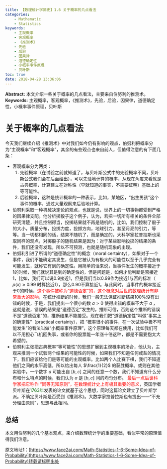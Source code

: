 ```yaml
---
title: 【数理统计学简史】1.6 关于概率的几点看法
categories:
    - Mathematic
    - Statistics
keywords:
    - 主观概率
    - 客观概率
    - 《推测术》
    - 先验
    - 后验
    - 因果律
    - 道德确定性
    - 小概率事件原理
    - 贝叶斯
toc: true
date: 2018-04-28 13:36:06
---
```


**Abstract:** 本文介绍一些关于概率的几点看法，主要来自伯努利的推测术。
**Keywords:** 主观概率，客观概率，《推测术》，先验，后验，因果律，道德确定性，小概率事件原理，贝叶斯

<!--more-->

# 关于概率的几点看法
今天我们继续介绍《推测术》中对我们如今仍有影响的观点，伯努利把概率分为“主观概率”和“客观概率”，其余的有些观点也来自前人，但值得注意的有下面几条：
- 客观概率分为两类：
    1. 先验概率（在试验之前就知道了，与贝叶斯公式中的先验概率不同，贝叶斯公式我们会在后面给出），可以先验地计算的概率，从现在角度来看就是古典概率，计算建立在对称性（早就知道的事实，不需要证明）基础上的等可能性。
    2. 后验概率，这种是统计概率的一种表示，比如，某地区，“出生男孩”这个事件的概率，通过大量观察来后验地计算。
- 伯努利采取一种机械决定论的观点，也就是说，世界上的一切事物都受到严格的因果律支配。他分析掷骰子这个例子，认为，若把一切所有相关的条件全部研究清楚，并且控制得当，投掷结果就不再是随机的，比如，我们控制了骰子的大小，质量分布，投掷力度，投掷方向，地球引力，甚至月亮的引力，等等。当一切都相同的话，结果不随机了，而是确定的，大科学家拉普拉斯也采取同样的观点，对掷骰子的随机结果是因为：对于某些影响投掷的结果的条件，我们还没有发现，所以不可预测，也就是随机现象的出现。
- 伯努利引进了所谓的“道德确定性”的概念（moral certainty），如果对于一个事件，我们不能确定其发生，但是它被认为有极大的可能性以至于几乎完全有可能发生，就称它有到的确定性。用简单的话来说，当事件发生的概率接近于1的时候，我们就说其是到的确定性的，但是问题是，如何才能判断是否接近 1，比如，我们可以说0.9接近1，但是我们当以0.99作为接近1与否的标准（ $p(x)\geq 0.99$ 时算接近1），那么0.90不算接近1。与此同时，当事件的概率接近于0的时候，<font color="ff0000">这个事件被称为“道德否定”的，这个概念对后世的数理统计有非常重大的影响</font>，在统计推断的时候，我们一般无法保证推断结果100%没有出错的时候，于是，我们提出一个很小的数 $a > 0$ 使得出错的概率不大于 $a$ ，这就是说，错误的结果是“道德否定”发生的，推断可信，否则这个推断的错误不是“道德否定”的，推断结果不能接受。现在我们把“道德确定性”叫做“事实上的确定性”（practical certainty），把 “概率很小的事件，在一次试验中极不可能发生”的看法叫做“小概率事件原理”，这个原理每天都在使用，比如我们可以不用担心飞机回失事，或者你的股票能一年涨十倍这种，都是不需要抱太大希望的。
- 伯努利主张把古典概率“等可能性”的思想扩展到主观概率的场合，他认为，主观来推测一个试验两个结果的可能性的时候，如果我们不知道任何咸盐的情况下，我们应该给他们是等可能的主观概率。比如两个人比赛下棋，我们不知道他们之间的水平高低，所以给出每人 $\frac{1}{2}$ 的获胜概率。或则在其他实验中，一个数字 $a$ 可能出自 $[b,c]$ 之间的任意一个数，我们不知道有什么分布和什么特点的时候，我们认为 $a$ 是 $[b,c]$ 间的均匀分布。
<font color="ff0000">最后一点后世科学家把它称作 “同等无知原则”，在数理统计史上有极其重要的意义</font>，英国学者贝叶斯在<font color="006600">1763年</font>发表的论文就基于这个思想，同时这篇论文建立了贝叶斯学派。不确定贝叶斯是否受到《推测术》。大数学家拉普拉斯也有提出——“不充分理由原则”，思想与此相同。
## 总结
本文用伯努利的几个基本观点，来介绍数理统计学的重要基础，看似平常的原理值得我们注意。





原文地址1：[https://www.face2ai.com/Math-Statistics-1-6-Some-Idea-of-Probability](https://www.face2ai.com/Math-Statistics-1-6-Some-Idea-of-Probability)转载请标明出处
